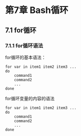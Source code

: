 # 第7章 Bash循环
>

## 7\.1 for循环
### 7\.1\.1 for循环语法
for循环的基本语法：
```
for var in item1 item2 item3 ...
do
    command1
    command2
    ...
done
```
for循环变量的内容的语法
```
for var in item1 item2 item3 ...
do
    command1
    command2
    ...
done
```












